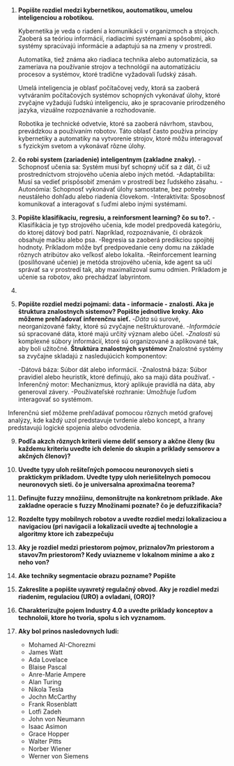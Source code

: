1. **Popište rozdiel medzi kybernetikou, aoutomatikou, umelou inteligenciou a robotikou.**
   
   Kybernetika je veda o riadení a komunikácii v organizmoch a strojoch. Zaoberá sa teóriou informácií, riadiacimi systémami a spôsobmi, ako systémy spracúvajú informácie a adaptujú sa na zmeny v prostredí.

   Automatika, tiež známa ako riadiaca technika alebo automatizácia, sa zameriava na používanie strojov a technológií na automatizáciu procesov a systémov, ktoré tradične vyžadovali ľudský zásah.

   Umelá inteligencia je oblasť počítačovej vedy, ktorá sa zaoberá vytváraním počítačových systémov schopných vykonávať úlohy, ktoré zvyčajne vyžadujú ľudskú inteligenciu, ako je spracovanie prirodzeného jazyka, vizuálne rozpoznávanie a rozhodovanie.
   
   Robotika je technické odvetvie, ktoré sa zaoberá návrhom, stavbou, prevádzkou a používaním robotov. Táto oblasť často používa princípy kybernetiky a automatiky na vytvorenie strojov, ktoré môžu interagovať s fyzickým svetom a vykonávať rôzne úlohy.
3. **čo robi system (zariadenie) inteligentnym (zakladne znaky).**
   -Schopnosť učenia sa: Systém musí byť schopný učiť sa z dát, či už prostredníctvom strojového učenia alebo iných metód.
   -Adaptabilita: Musí sa vedieť prispôsobiť zmenám v prostredí bez ľudského zásahu.
   -Autonómia: Schopnosť vykonávať úlohy samostatne, bez potreby neustáleho dohľadu alebo riadenia človekom.
   -Interaktivita: Sposobnosť komunikovať a interagovať s ľuďmi alebo inými systémami.
   
5. **Popište klasifikaciu, regresiu, a reinforsment learning? čo su to?.**
   -Klasifikácia je typ strojového učenia, kde model predpovedá kategóriu, do ktorej dátový bod patrí. Napríklad, rozpoznávanie, či obrázok obsahuje mačku alebo psa.
   -Regresia sa zaoberá predikciou spojitéj hodnoty. Príkladom môže byť predpovedanie ceny domu na základe rôznych atribútov ako veľkosť alebo lokalita.
   -Reinforcement learning (posilňované učenie) je metóda strojového učenia, kde agent sa učí správať sa v prostredí tak, aby maximalizoval sumu odmien. Príkladom je učenie sa robotov, ako prechádzať labyrintom.
6. 

7. **Popište rozdiel medzi pojmami: data - informacie - znalosti. Aka je štruktura znalostnych sistemov? Popište jednotlive kroky. Ako môžeme prehľadovať inferenčnu sieť.**
   -*Dáta* sú surové, neorganizované fakty, ktoré sú zvyčajne neštrukturované.
   -*Informácie* sú spracované dáta, ktoré majú určitý význam alebo účel.
   -*Znalosti* sú komplexné súbory informácií, ktoré sú organizované a aplikované tak, aby boli užitočné.
**Štruktúra znalostných systémov**
Znalostné systémy sa zvyčajne skladajú z nasledujúcich komponentov:

   -Dátová báza: Súbor dát alebo informácií.
   -Znalostná báza: Súbor pravidiel alebo heuristík, ktoré definujú, ako sa majú dáta používať.
   -Inferenčný motor: Mechanizmus, ktorý aplikuje pravidlá na dáta, aby generoval závery.
   -Používateľské rozhranie: Umožňuje ľuďom interagovať so systémom.

Inferenčnú sieť môžeme prehľadávať pomocou rôznych metód grafovej analýzy, kde každý uzol predstavuje tvrdenie alebo koncept, a hrany predstavujú logické spojenia alebo odvodenia.

9. **Podľa akzch rôznych kriterii vieme deliť sensory a akčne členy (ku každemu kriteriu uvedte ich delenie do skupin a priklady sensorov a akčných členov)?**

10. **Uvedte typy uloh rešiteľných pomocou neuronovych sieti s praktickym prikladom. Uvedte typy uloh neriešitelnych pomocou neuronovych sieti. čo je universalna aproximačna teorema?**

11. **Definujte fuzzy množiinu, demonštrujte  na konkretnom priklade. Ake zakladne operacie s fuzzy Množinami poznate? čo je defuzzifikacia?**

12. **Rozdelte typy mobilnych robotov a uvedte rozdiel medzi lokalizaciou a navigaciou (pri navigacii a lokalizacii uvedte aj technologie a algoritmy ktore ich zabezpečuju**

13. **Aky je rozdiel medzi priestorom pojmov, priznalov7m priestorom a stavov7m priestorom? Kedy uviazneme v lokalnom minime a ako z neho von?**

14. **Ake techniky segmentacie obrazu pozname? Popište**

15. **Zakreslite a popište uyavretý regulačný obvod. Aky je rozdiel medzi riadenim, regulaciou (URO) a ovladani, (ORO)?**

16. **Charakterizujte pojem Industry 4.0 a uvedte priklady konceptov a technoloii, ktore ho tvoria, spolu s ich vyznamom.**

17. **Aky bol prinos nasledovnych ludi:**
    - Mohamed AI-Chorezmi
    - James Watt
    - Ada Lovelace
    - Blaise Pascal
    - Anre-Marie Ampere
    - Alan Turing
    - Nikola Tesla
    - Jochn McCarthy
    - Frank Rosenblatt
    - Lotfi Zadeh
    - John von Neumann
    - Isaac Asimon
    - Grace Hopper
    - Walter Pitts
    - Norber Wiener
    - Werner von Siemens
